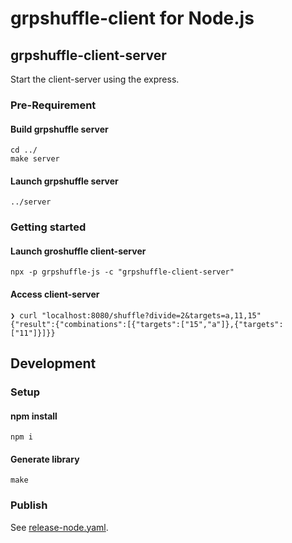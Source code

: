 # grpshuffle-client for Node.js

## grpshuffle-client-server
Start the client-server using the express.

### Pre-Requirement

#### Build grpshuffle server
```
cd ../
make server
```

#### Launch grpshuffle server
```console
../server
```


### Getting started

#### Launch groshuffle client-server

```console
npx -p grpshuffle-js -c "grpshuffle-client-server"
```

#### Access client-server
```console
❯ curl "localhost:8080/shuffle?divide=2&targets=a,11,15"
{"result":{"combinations":[{"targets":["15","a"]},{"targets":["11"]}]}}
```

## Development

### Setup

#### npm install
```console
npm i
```

#### Generate library
```console
make
```

### Publish
See [release-node.yaml](/.github/workflows/release-node.yaml).
